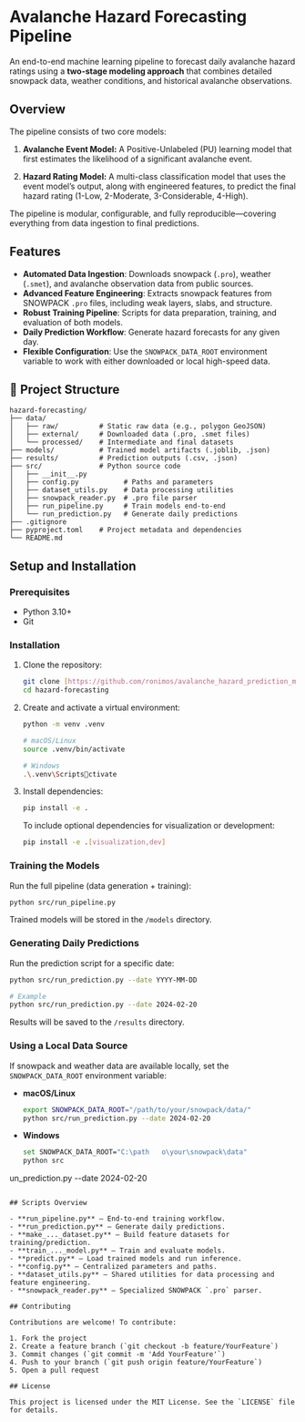 # Avalanche Hazard Forecasting Pipeline

An end-to-end machine learning pipeline to forecast daily avalanche hazard ratings using a **two-stage modeling approach** that combines detailed snowpack data, weather conditions, and historical avalanche observations.

## Overview

The pipeline consists of two core models:

1. **Avalanche Event Model:** A Positive-Unlabeled (PU) learning model that first estimates the likelihood of a significant avalanche event.

2. **Hazard Rating Model:** A multi-class classification model that uses the event model’s output, along with engineered features, to predict the final hazard rating (1-Low, 2-Moderate, 3-Considerable, 4-High). 

The pipeline is modular, configurable, and fully reproducible—covering everything from data ingestion to final predictions.

## Features

- **Automated Data Ingestion**: Downloads snowpack (`.pro`), weather (`.smet`), and avalanche observation data from public sources.  
- **Advanced Feature Engineering**: Extracts snowpack features from SNOWPACK `.pro` files, including weak layers, slabs, and structure.  
- **Robust Training Pipeline**: Scripts for data preparation, training, and evaluation of both models.  
- **Daily Prediction Workflow**: Generate hazard forecasts for any given day.  
- **Flexible Configuration**: Use the `SNOWPACK_DATA_ROOT` environment variable to work with either downloaded or local high-speed data.

## 📂 Project Structure

```
hazard-forecasting/
├── data/
│   ├── raw/          # Static raw data (e.g., polygon GeoJSON)
│   ├── external/     # Downloaded data (.pro, .smet files)
│   └── processed/    # Intermediate and final datasets
├── models/           # Trained model artifacts (.joblib, .json)
├── results/          # Prediction outputs (.csv, .json)
├── src/              # Python source code
│   ├── __init__.py
│   ├── config.py           # Paths and parameters
│   ├── dataset_utils.py    # Data processing utilities
│   ├── snowpack_reader.py  # .pro file parser
│   ├── run_pipeline.py     # Train models end-to-end
│   └── run_prediction.py   # Generate daily predictions
├── .gitignore
├── pyproject.toml    # Project metadata and dependencies
└── README.md
```

## Setup and Installation

### Prerequisites
- Python 3.10+
- Git

### Installation

1. Clone the repository:
   ```bash
   git clone [https://github.com/ronimos/avalanche_hazard_prediction_model](https://github.com/ronimos/avalanche_hazard_prediction_model)
   cd hazard-forecasting
   ```

2. Create and activate a virtual environment:
   ```bash
   python -m venv .venv

   # macOS/Linux
   source .venv/bin/activate

   # Windows
   .\.venv\Scriptsctivate
   ```

3. Install dependencies:
   ```bash
   pip install -e .
   ```

   To include optional dependencies for visualization or development:
   ```bash
   pip install -e .[visualization,dev]
   ```

### Training the Models

Run the full pipeline (data generation + training):
```bash
python src/run_pipeline.py
```

Trained models will be stored in the `/models` directory.

### Generating Daily Predictions

Run the prediction script for a specific date:
```bash
python src/run_prediction.py --date YYYY-MM-DD

# Example
python src/run_prediction.py --date 2024-02-20
```

Results will be saved to the `/results` directory.

### Using a Local Data Source

If snowpack and weather data are available locally, set the `SNOWPACK_DATA_ROOT` environment variable:

- **macOS/Linux**
  ```bash
  export SNOWPACK_DATA_ROOT="/path/to/your/snowpack/data/"
  python src/run_prediction.py --date 2024-02-20
  ```

- **Windows**
  ```bash
  set SNOWPACK_DATA_ROOT="C:\path	o\your\snowpack\data"
  python src
un_prediction.py --date 2024-02-20
  ```

## Scripts Overview

- **run_pipeline.py** — End-to-end training workflow.  
- **run_prediction.py** — Generate daily predictions.  
- **make_..._dataset.py** — Build feature datasets for training/prediction.  
- **train_..._model.py** — Train and evaluate models.  
- **predict.py** — Load trained models and run inference.  
- **config.py** — Centralized parameters and paths.  
- **dataset_utils.py** — Shared utilities for data processing and feature engineering.  
- **snowpack_reader.py** — Specialized SNOWPACK `.pro` parser.  

## Contributing

Contributions are welcome! To contribute:

1. Fork the project  
2. Create a feature branch (`git checkout -b feature/YourFeature`)  
3. Commit changes (`git commit -m 'Add YourFeature'`)  
4. Push to your branch (`git push origin feature/YourFeature`)  
5. Open a pull request  

## License

This project is licensed under the MIT License. See the `LICENSE` file for details.
